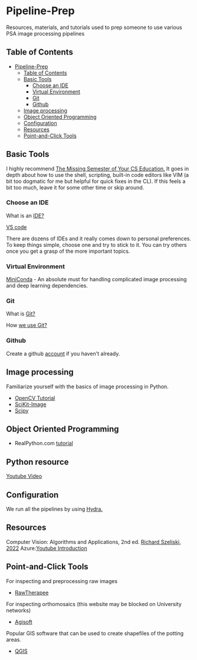 # Pipeline-Prep
Resources, materials, and tutorials used to prep someone to use various PSA image processing pipelines

## Table of Contents
- [Pipeline-Prep](#pipeline-prep)
  - [Table of Contents](#table-of-contents)
  - [Basic Tools](#basic-tools)
    - [Choose an IDE](#choose-an-ide)
    - [Virtual Environment](#virtual-environment)
    - [Git](#git)
    - [Github](#github)
  - [Image processing](#image-processing)
  - [Object Oriented Programming](#object-oriented-programming)
  - [Configuration](#configuration)
  - [Resources](#resources)
  - [Point-and-Click Tools](#point-and-click-tools)


## Basic Tools

I highly recommend [The Missing Semester of Your CS Education.](https://missing.csail.mit.edu/) It goes in depth about how to use the shell, scripting, built-in code editors like VIM (a bit too dogmatic for me but helpful for quick fixes in the CL). If this feels a bit too much, leave it for some other time or skip around.

### Choose an IDE

What is an [IDE?](https://www.codecademy.com/article/what-is-an-ide)

[VS code](https://code.visualstudio.com/)

There are dozens of IDEs and it really comes down to personal preferences. To keep things simple, choose one and try to stick to it. You can try others once you get a grasp of the more important topics. 

### Virtual Environment

[MiniConda](https://docs.conda.io/en/latest/miniconda.html) - An absolute must for handling complicated image processing and deep learning dependencies.

### Git
What is [Git?](https://www.atlassian.com/git/tutorials/what-is-version-control)

How [we use Git?](https://www.atlassian.com/git/tutorials/comparing-workflows/gitflow-workflow)

### Github
Create a github [account](https://github.com/) if you haven't already.

## Image processing
Familiarize yourself with the basics of image processing in Python.

- [OpenCV Tutorial](https://opencv24-python-tutorials.readthedocs.io/en/latest/py_tutorials/py_tutorials.html)
- [SciKit-Image](https://scikit-image.org/docs/stable/auto_examples/)
- [Scipy](https://scipy-lectures.org/advanced/image_processing/)

## Object Oriented Programming

- RealPython.com [tutorial](https://realpython.com/python3-object-oriented-programming/)

## Python resource
[Youtube Video](https://youtube.com/playlist?list=PL6gx4Cwl9DGAcbMi1sH6oAMk4JHw91mC_) 

## Configuration
We run all the pipelines by using [Hydra.](https://hydra.cc/docs/intro/)

## Resources
Computer Vision: Algorithms and Applications, 2nd ed. [Richard Szeliski, 2022](https://szeliski.org/Book/)
Azure:[Youtube Introduction](https://youtu.be/3Arj5zlUPG4)

## Point-and-Click Tools
For inspecting and preprocessing raw images
- [RawTherapee](https://www.rawtherapee.com/)

For inspecting orthomosaics (this website may be blocked on University networks)
- [Agisoft](https://www.agisoft.com/)

Popular GIS software that can be used to create shapefiles of the potting areas.
- [QGIS](https://www.qgis.org/en/site/)
